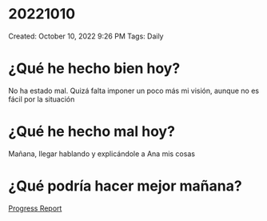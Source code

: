# 20221010

Created: October 10, 2022 9:26 PM
Tags: Daily

# ¿Qué he hecho bien hoy?

No ha estado mal. Quizá falta imponer un poco más mi visión, aunque no es fácil por la situación

# ¿Qué he hecho mal hoy?

Mañana, llegar hablando y explicándole a Ana mis cosas

# ¿Qué podría hacer mejor mañana?

[Progress Report](Progress%20Report%2014bbd9609acc4700b4a4ff6ee5133208.md)